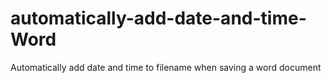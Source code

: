 # automatically-add-date-and-time-Word
Automatically add date and time to filename when saving a word document
